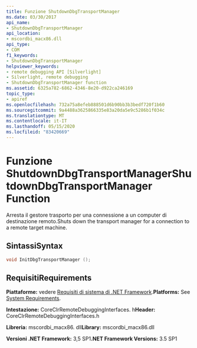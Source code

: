 ```yaml
---
title: Funzione ShutdownDbgTransportManager
ms.date: 03/30/2017
api_name:
- ShutdownDbgTransportManager
api_location:
- mscordbi_macx86.dll
api_type:
- COM
f1_keywords:
- ShutdownDbgTransportManager
helpviewer_keywords:
- remote debugging API [Silverlight]
- Silverlight, remote debugging
- ShutdownDbgTransportManager function
ms.assetid: 6325a782-6862-4346-8e20-d922ca246169
topic_type:
- apiref
ms.openlocfilehash: 732a75a8efeb888501d6b90bb3b3bedf720f1b60
ms.sourcegitcommit: 9a4488a3625866335e83a20da5e9c5286b1f034c
ms.translationtype: MT
ms.contentlocale: it-IT
ms.lasthandoff: 05/15/2020
ms.locfileid: "83420669"
---
```

# <a name="shutdowndbgtransportmanager-function"></a><span data-ttu-id="76e14-102">Funzione ShutdownDbgTransportManager</span><span class="sxs-lookup"><span data-stu-id="76e14-102">ShutdownDbgTransportManager Function</span></span>
<span data-ttu-id="76e14-103">Arresta il gestore trasporto per una connessione a un computer di destinazione remoto.</span><span class="sxs-lookup"><span data-stu-id="76e14-103">Shuts down the transport manager for a connection to a remote target machine.</span></span>  
  
## <a name="syntax"></a><span data-ttu-id="76e14-104">Sintassi</span><span class="sxs-lookup"><span data-stu-id="76e14-104">Syntax</span></span>  
  
```cpp  
void InitDbgTransportManager ();  
```  
  
## <a name="requirements"></a><span data-ttu-id="76e14-105">Requisiti</span><span class="sxs-lookup"><span data-stu-id="76e14-105">Requirements</span></span>  
 <span data-ttu-id="76e14-106">**Piattaforme:** vedere [Requisiti di sistema di .NET Framework](../../get-started/system-requirements.md).</span><span class="sxs-lookup"><span data-stu-id="76e14-106">**Platforms:** See [System Requirements](../../get-started/system-requirements.md).</span></span>  
  
 <span data-ttu-id="76e14-107">**Intestazione:** CoreClrRemoteDebuggingInterfaces. h</span><span class="sxs-lookup"><span data-stu-id="76e14-107">**Header:** CoreClrRemoteDebuggingInterfaces.h</span></span>  
  
 <span data-ttu-id="76e14-108">**Libreria:** mscordbi_macx86. dll</span><span class="sxs-lookup"><span data-stu-id="76e14-108">**Library:** mscordbi_macx86.dll</span></span>  
  
 <span data-ttu-id="76e14-109">**Versioni .NET Framework:** 3,5 SP1</span><span class="sxs-lookup"><span data-stu-id="76e14-109">**.NET Framework Versions:** 3.5 SP1</span></span>
